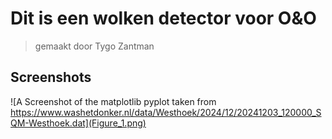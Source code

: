 # Dit is een wolken detector voor O&O
> gemaakt door Tygo Zantman

## Screenshots
![A Screenshot of the matplotlib pyplot taken from https://www.washetdonker.nl/data/Westhoek/2024/12/20241203_120000_SQM-Westhoek.dat](Figure_1.png)
